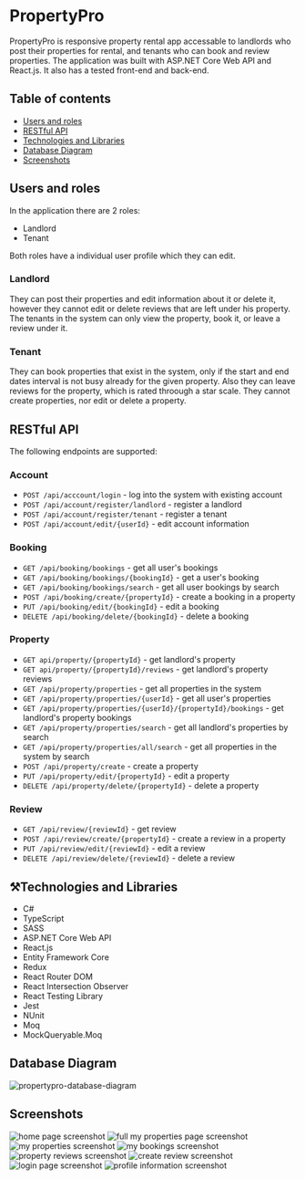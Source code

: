 # PropertyPro
PropertyPro is responsive property rental app accessable to landlords who post their properties for rental, and tenants who can book and review properties. The application was built with ASP.NET Core Web API and React.js. It also has a tested front-end and back-end.
## Table of contents
- [Users and roles](#users-and-roles)
- [RESTful API](#restful-api)
- [Technologies and Libraries](#technologies-and-libraries)
- [Database Diagram](#database-diagram)
- [Screenshots](#screenshots)
## <a id="users-and-roles" name="users-and-roles"></a>Users and roles
In the application there are 2 roles:
- Landlord
- Tenant
<!-- end of the list -->
Both roles have a individual user profile which they can edit.
### Landlord
They can post their properties and edit information about it or delete it, however they cannot edit or delete reviews that are left under his property. The tenants in the system can only view the property, book it, or leave a review under it.
### Tenant
They can book properties that exist in the system, only if the start and end dates interval is not busy already for the given property. Also they can leave reviews for the property, which is rated throough a star scale. They cannot create properties, nor edit or delete a property.
## <a id="restful-api" name="restful-api"></a>RESTful API
The following endpoints are supported:
### Account
- `POST /api/acccount/login` - log into the system with existing account
- `POST /api/account/register/landlord` - register a landlord
- `POST /api/account/register/tenant` - register a tenant
- `POST /api/account/edit/{userId}` - edit account information
### Booking
- `GET /api/booking/bookings` - get all user's bookings
- `GET /api/booking/bookings/{bookingId}` - get a user's booking
- `GET /api/booking/bookings/search` - get all user bookings by search
- `POST /api/booking/create/{propertyId}` - create a booking in a property
- `PUT /api/booking/edit/{bookingId}` - edit a booking
- `DELETE /api/booking/delete/{bookingId}` - delete a booking
### Property
- `GET api/property/{propertyId}` - get landlord's property
- `GET api/property/{propertyId}/reviews` - get landlord's property reviews
- `GET /api/property/properties` - get all properties in the system
- `GET /api/property/properties/{userId}` - get all user's properties
- `GET /api/property/properties/{userId}/{propertyId}/bookings` - get landlord's property bookings
- `GET /api/property/properties/search` - get all landlord's properties by search
- `GET /api/property/properties/all/search` - get all properties in the system by search
- `POST /api/property/create` - create a property
- `PUT /api/property/edit/{propertyId}` - edit a property
- `DELETE /api/property/delete/{propertyId}` - delete a property
### Review
- `GET /api/review/{reviewId}` - get review
- `POST /api/review/create/{propertyId}` - create a review in a property
- `PUT /api/review/edit/{reviewId}` - edit a review
- `DELETE /api/review/delete/{reviewId}` - delete a review
## <a id="technologies-and-libraries" name="technologies-and-libraries"></a>⚒Technologies and Libraries
- C#
- TypeScript
- SASS
- ASP.NET Core Web API
- React.js
- Entity Framework Core
- Redux
- React Router DOM
- React Intersection Observer
- React Testing Library
- Jest
- NUnit
- Moq
- MockQueryable.Moq
## <a id="database-diagram" name="database-diagram"></a>Database Diagram
![propertypro-database-diagram](https://github.com/ivangeorgiev34/PropertyPro/assets/114490562/7802d04a-ef6e-4686-8a2b-15f454f0a303)
## <a id="screenshots" name="screenshots"></a>Screenshots
![home page screenshot](https://github.com/ivangeorgiev34/PropertyPro/assets/114490562/5b451013-6567-412c-b7dd-40722e4d0146)
![full my properties page screenshot](https://github.com/ivangeorgiev34/PropertyPro/assets/114490562/6b56867d-de44-48fa-9993-9f1acb4669d6)
![my properties screenshot](https://github.com/ivangeorgiev34/PropertyPro/assets/114490562/d45b92ec-192c-42e8-9a63-2dcfd1b0a24c)
![my bookings screenshot](https://github.com/ivangeorgiev34/PropertyPro/assets/114490562/73ab0605-feb4-4d7a-9f14-09c991a537d2)
![property reviews screenshot](https://github.com/ivangeorgiev34/PropertyPro/assets/114490562/5ec939bc-cd29-451b-be1a-7005f62302b1)
![create review screenshot](https://github.com/ivangeorgiev34/PropertyPro/assets/114490562/209a0b15-1e39-4b1d-ad7f-e8a8b2c2d918)
![login page screenshot](https://github.com/ivangeorgiev34/PropertyPro/assets/114490562/329f5189-38c6-4f28-903f-9f3d10bf5193)
![profile information screenshot](https://github.com/ivangeorgiev34/PropertyPro/assets/114490562/6e289782-f82f-4910-b741-369caafd1a5f)
